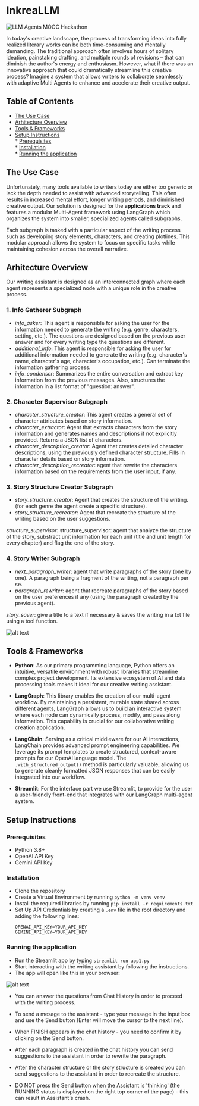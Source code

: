 # InkreaLLM 

![LLM Agents MOOC Hackathon](https://img.shields.io/badge/LLM%20Agents%20MOOC%20Hackathon-dark%20purple?style=flat&color=5D3FD3)


In today's creative landscape, the process of transforming ideas into fully realized literary works can be both time-consuming and mentally demanding. The traditional approach often involves hours of solitary ideation, painstaking drafting, and multiple rounds of revisions –  that can diminish the author's energy and enthusiasm.
However, what if there was an innovative approach that could dramatically streamline this creative process? Imagine a system that allows writers to collaborate seamlessly with adaptive Multi Agents to enhance and accelerate their creative output.

## Table of Contents
* [The Use Case](#the-use-case)
* [Arhitecture Overview](#arhitecture-overview)
* [Tools & Frameworks](#tools-&-frameworks)
* [Setup Instructions](#setup-instructions)  
      * [Prerequisites](#prerequisites)  
      * [Installation](#installation)  
      * [Running the application](#running-the-application)  

    

## The Use Case

Unfortunately, many tools available to writers today are either too generic or lack the depth needed to assist with advanced storytelling. This often results in increased mental effort, longer writing periods, and diminished creative output. 
Our solution is designed for the **applications track** and features a modular Multi-Agent framework using LangGraph which organizes the system into smaller, specialized agents called subgraphs. 

Each subgraph is tasked with a particular aspect of the writing process such as developing story elements, characters, and creating plotlines. This modular approach allows the system to focus on specific tasks while maintaining cohesion across the overall narrative.

## Arhitecture Overview

Our writing assistant is designed as an interconnected graph where each agent represents a specialized node with a unique role in the creative process.

### 1. Info Gatherer Subgraph

- *info_asker*: This agent is responsible for asking the user for the information needed to generate the writing (e.g. genre, characters, setting, etc.). The questions are designed based on the previous user answer and for every writing type the questions are different. 
- *additional_info*: This agent is responsible for asking the user for additional information needed to generate the writing (e.g. character's name, character's age, character's occupation, etc.). Can terminate the information gathering process.
- *info_condenser*: Summarizes the entire conversation and extract key information from the previous messages. Also, structures the information in a list format of "question: answer".

### 2. Character Supervisor Subgraph

- *character_structure_creator*: This agent creates a general set of character attributes based on story information.
- *character_extractor*: Agent that extracts characters from the story information and generates names and descriptions if not explicitly provided. Returns a JSON list of characters.
- *character_description_creator*: Agent that creates detailed character descriptions, using the previously defined character structure. Fills in character details based on story information.
- *character_description_recreator*: agent that rewrite the characters information based on the requirements from the user input, if any.

### 3. Story Structure Creator Subgraph

- *story_structure_creator*: Agent that creates the structure of the writing. (for each genre the agent create a specific structure).
- *story_structure_recreator*: Agent that recreate the structure of the writing based on the user suggestions.
 
*structure_supervisor*: structure_supervisor: agent that analyze the structure of the story, substract unit information for each unit (title and unit length for every chapter) and flag the end of the story.

### 4. Story Writer Subgraph

- *next_paragraph_writer*: agent that write paragraphs of the story (one by one). A paragraph being a fragment of the writing, not a paragraph per se.
- *paragraph_rewriter*: agent that recreate paragraphs of the story based on the user preferences if any (using the paragraph created by the previous agent).

*story_saver*: give a title to a text if necessary & saves the writing in a txt file using a tool function.

![alt text](output.png)

## Tools & Frameworks

- **Python**: As our primary programming language, Python offers an intuitive, versatile environment with robust libraries that streamline complex project development. Its extensive ecosystem of AI and data processing tools makes it ideal for our creative writing assistant.

- **LangGraph**: This library enables the creation of our multi-agent workflow. By maintaining a persistent, mutable state shared across different agents, LangGraph allows us to build an interactive system where each node can dynamically process, modify, and pass along information. This capability is crucial for our collaborative writing creation application.

- **LangChain**: Serving as a critical middleware for our AI interactions, LangChain provides advanced prompt engineering capabilities. We leverage its prompt templates to create structured, context-aware prompts for our OpenAI language model. The `.with_structured_output()` method is particularly valuable, allowing us to generate cleanly formatted JSON responses that can be easily integrated into our workflow.

- **Streamlit**: For the interface part we use Streamlit, to provide for the user a user-friendly front-end that integrates with our LangGraph multi-agent system. 


## Setup Instructions

### Prerequisites

- Python 3.8+
- OpenAI API Key
- Gemini API Key

### Installation

- Clone the repository
- Create a Virtual Environment by running `python -m venv venv`
- Install the required libraries by running `pip install -r requirements.txt`
- Set Up API Credentials by creating a `.env` file in the root directory and adding the following lines:
   ```
   OPENAI_API_KEY=YOUR_API_KEY
   GEMINI_API_KEY=YOUR_API_KEY
   ```
### Running the application
- Run the Streamlit app by typing `streamlit run app1.py`
- Start interacting with the writing assistant by following the instructions.
- The app will open like this in your browser:

![alt text](application.PNG)

- You can answer the questions from Chat History in order to proceed with the writing process.

- To send a mesage to the assistant - type your message in the input box and use the Send button (Enter will move the cursor to the next line).

- When FINISH appears in the chat history - you need to confirm it by clicking on the Send button.

- After each paragraph is created in the chat history you can send suggestions to the assistant in order to rewrite the paragraph.

- After the character structure or the story structure is created you can send suggestions to the assistant in order to recreate the structure.

- DO NOT press the Send button when the Assistant is 'thinking' (the RUNNING status is displayed on the right top corner of the page) - this can result in Assistant's crash.